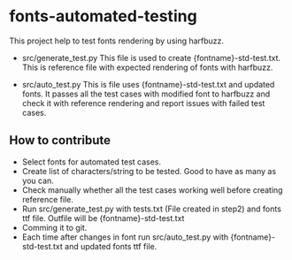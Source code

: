 # fonts-automated-testing
This project help to test fonts rendering by using harfbuzz.

* src/generate_test.py
	This file is used to create {fontname}-std-test.txt. This is reference file with expected rendering of fonts with harfbuzz.

* src/auto_test.py
	This is file uses {fontname}-std-test.txt and updated fonts. It passes all the test cases with modified font to harfbuzz and check it with reference rendering and report issues with failed test cases.


## How to contribute
* Select fonts for automated test cases.
* Create list of characters/string to be tested. Good to have as many as you can.
* Check manually whether all the test cases working well before creating reference file.
* Run src/generate_test.py with tests.txt (File created in step2) and fonts ttf file. Outfile will be {fontname}-std-test.txt
* Comming it to git.
* Each time after changes in font run src/auto_test.py with {fontname}-std-test.txt and updated fonts ttf file.
